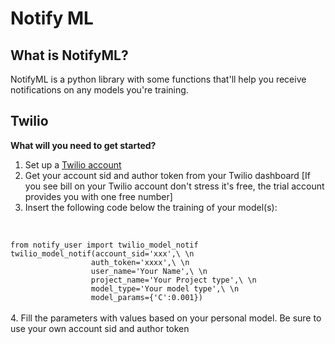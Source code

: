 # Notify ML

## What is NotifyML?
NotifyML is a python library with some functions that'll
help you receive notifications on any models you're training.

## Twilio
<b>What will you need to get started?</b>
1. Set up a [Twilio account](https://www.twilio.com/try-twilio)
2. Get your account sid and author token from your Twilio dashboard [If you see bill on your Twilio account don't stress it's free, the trial account provides you with one free number]
3. Insert the following code below the training of your model(s):
<br>
<code>
from notify_user import twilio_model_notif
twilio_model_notif(account_sid='xxx',\ \n
                  auth_token='xxxx',\ \n
                  user_name='Your Name',\ \n
                  project_name='Your Project type',\ \n
                  model_type='Your model type',\ \n
                  model_params={'C':0.001})
</code>
<br>
4. Fill the parameters with values based on your personal model. Be sure to use your own account sid and author token
